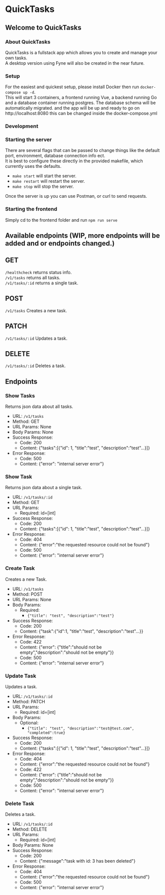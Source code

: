 # QuickTasks
## Welcome to QuickTasks

### About QuickTasks
QuickTasks is a fullstack app which allows you to create and manage your own tasks. <br>
A desktop version using Fyne will also be created in the near future.

### Setup
For the easiest and quickest setup, please install Docker then run `docker-compose up -d`. <br>
This will start 3 containers, a frontend running Vue, a backend running Go and a database container running postgres. The database schema will be automatically migrated. and the app will be up and ready to go on http://localhost:8080 this can be changed inside the docker-compose.yml 


### Development
### Starting the server
There are several flags that can be passed to change things like the default port, environment, database connection info ect.<br>
It is best to configure these directly in the provided makefile, which currently uses the defaults.

* `make start` will start the server.
* `make restart` will restart the server.
* `make stop` will stop the server.

Once the server is up you can use Postman, or curl to send requests. 

### Starting the frontend
Simply cd to the frontend folder and run `npm run serve`
## Available endpoints (WIP, more endpoints will be added and or endpoints changed.)

## GET
`/healthcheck` returns status info. <br>
`/v1/tasks` returns all tasks. <br>
`/v1/tasks/:id` returns a single task. <br>

## POST
`/v1/tasks` Creates a new task. <br>

## PATCH
`/v1/tasks/:id` Updates a task. <br>

## DELETE
`/v1/tasks/:id` Deletes a task. <br>


## Endpoints
### Show Tasks
Returns json data about all tasks.
* URL: `/v1/tasks`
* Method: GET
* URL Params: None
* Body Params: None
* Success Response:
    * Code: 200
    * Content: {"tasks":[{"id": 1, "title":"test", "description":"test"...}]}
* Error Response:
    * Code: 500
    * Content: {"error": "internal server error"}

### Show Task
Returns json data about a single task.
* URL: `/v1/tasks/:id`
* Method: GET
* URL Params:
    * Required: id=[int]
* Success Response:
    * Code: 200
    * Content: {"tasks":[{"id": 1, "title":"test", "description":"test"...}]}
* Error Response:
    * Code: 404
    * Content: {"error":"the requested resource could not be found"}
    * Code: 500
    * Content: {"error": "internal server error"}

### Create Task
Creates a new Task.
* URL: `/v1/tasks`
* Method: POST
* URL Params: None
* Body Params:
    * Required:
        * `{"title": "test", "description":"test"}`
* Success Response:
    * Code: 200
    * Content: {"task":{"id":1, "title":"test", "description":"test"...}}
* Error Response:
    * Code: 422
    * Content: {"error": {"title":"should not be empty","description":"should not be empty"}}
    * Code: 500
    * Content: {"error": "internal server error"}

### Update Task
Updates a task.
* URL: `/v1/tasks/:id`
* Method: PATCH
* URL Params:
    * Required: id=[int]
* Body Params:
    * Optional:
        * `{"title": "test", "description":"test@test.com", "completed":true}`
* Success Response:
    * Code: 200
    * Content: {"tasks":[{"id": 1, "title":"test", "description":"test"...}]}
* Error Response:
    * Code: 404
    * Content: {"error":"the requested resource could not be found"}
    * Code: 422
    * Content: {"error": {"title":"should not be empty","description":"should not be empty"}}
    * Code: 500
    * Content: {"error": "internal server error"}

### Delete Task
Deletes a task.
* URL: `/v1/tasks/:id`
* Method: DELETE
* URL Params:
    * Required: id=[int]
* Body Params: None
* Success Response:
    * Code: 200
    * Content: {"message":"task with id: 3 has been deleted"}
* Error Response:
    * Code: 404
    * Content: {"error":"the requested resource could not be found"}
    * Code: 500
    * Content: {"error": "internal server error"}